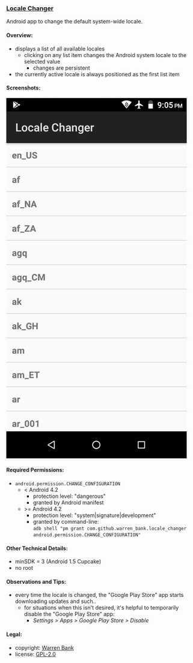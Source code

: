 ### [Locale Changer](https://github.com/warren-bank/Android-Locale-Changer)

Android app to change the default system-wide locale.

#### Overview:

* displays a list of all available locales
  - clicking on any list item changes the Android system locale to the selected value
    * changes are persistent
* the currently active locale is always positioned as the first list item

#### Screenshots:

![Locale-Changer](./screenshots/1.png)

#### Required Permissions:

* `android.permission.CHANGE_CONFIGURATION`
  - &lt; Android 4.2
    * protection level: "dangerous"
    * granted by Android manifest
  - &gt;= Android 4.2
    * protection level: "system|signature|development"
    * granted by command-line:<br>`adb shell "pm grant com.github.warren_bank.locale_changer android.permission.CHANGE_CONFIGURATION"`

#### Other Technical Details:

* minSDK = 3 (Android 1.5 Cupcake)
* no root

#### Observations and Tips:

* every time the locale is changed, the "Google Play Store" app starts downloading updates and such..
  - for situations when this isn't desired, it's helpful to temporarily disable the "Google Play Store" app:
    * _Settings &gt; Apps &gt; Google Play Store &gt; Disable_

#### Legal:

* copyright: [Warren Bank](https://github.com/warren-bank)
* license: [GPL-2.0](https://www.gnu.org/licenses/old-licenses/gpl-2.0.txt)
